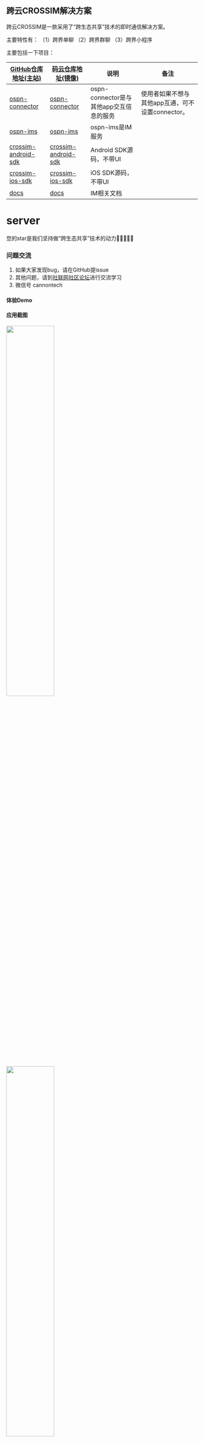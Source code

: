 ## 跨云CROSSIM解决方案

跨云CROSSIM是一款采用了“跨生态共享”技术的即时通信解决方案。

主要特性有：
（1）跨界单聊
（2）跨界群聊
（3）跨界小程序

主要包括一下项目：

| [GitHub仓库地址(主站)](https://github.com/openbpi/crossim)      | [码云仓库地址(镜像)](https://gitee.com/apowner)        | 说明                                                                                      | 备注                                           |
| ------------------------------------------------------------ | ----------------------------------------------------- | ----------------------------------------------------------------------------------------- | ---------------------------------------------- |
| [ospn-connector](https://github.com/openbpi/ospn-connector)             | [ospn-connector](https://gitee.com/apowner/ospnConnector)             | ospn-connector是与其他app交互信息的服务                                 | 使用者如果不想与其他app互通，可不设置connector。       |
| [ospn-ims](https://github.com/openbpi/ospn-ims)             | [ospn-ims](https://gitee.com/apowner/ospnIMS)             | ospn-ims是IM服务                                 |                            |
| [crossim-android-sdk](https://github.com/openbpi/crossim-android-sdk) | [crossim-android-sdk](https://gitee.com/apowner/crossim-android-sdk) | Android SDK源码，不带UI                                                           |                                     |
| [crossim-ios-sdk](https://github.com/openbpi/crossim-ios-sdk) | [crossim-ios-sdk](https://gitee.com/apowner/crossim-android-sdk) | iOS SDK源码，不带UI                                                           |                                     |
| [docs](https://github.com/)                 | [docs](https://gitee.com/)                 | IM相关文档 |                                                |  |


# server


您的star是我们坚持做“跨生态共享”技术的动力🙏🙏🙏🙏🙏


### 问题交流

1. 如果大家发现bug，请在GitHub提issue
2. 其他问题，请到[社联网社区论坛](http://47.92.123.66:8080)进行交流学习
3. 微信号 cannontech


#### 体验Demo


#### 应用截图

<img src="" width = 50% height = 50% />

<img src="" width = 50% height = 50% />

<img src="" width = 50% height = 50% />

<img src="" width = 50% height = 50% />

<img src="" width = 50% height = 50% />

<img src="" width = 50% height = 50% />

<img src="" width = 50% height = 50% />

<img src="" width = 50% height = 50% />

<img src="" width = 50% height = 50% />

<img src="" width = 50% height = 50% />

## 编译

## 升级说明

## 特别感谢

*** 对他们表示诚挚的感谢🙏 ***

